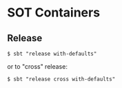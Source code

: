 SOT Containers
==============

Release
-------
```
$ sbt "release with-defaults"
```

or to "cross" release:
```
$ sbt "release cross with-defaults"
```